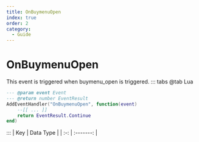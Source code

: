 ```yaml
---
title: OnBuymenuOpen
index: true
order: 2
category:
  - Guide
---
```


# OnBuymenuOpen
This event is triggered when buymenu_open is triggered.
::: tabs
@tab Lua
```lua
--- @param event Event
--- @return number EventResult
AddEventHandler("OnBuymenuOpen", function(event)
    --[[ ... ]]
    return EventResult.Continue
end)
```

:::
| Key | Data Type |
| :-: | :-------: |